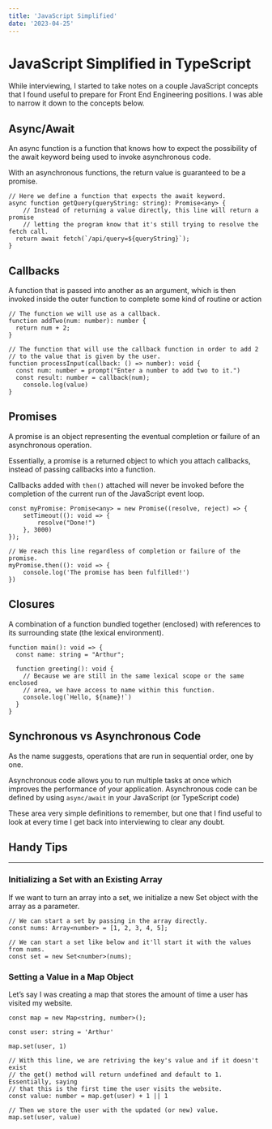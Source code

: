 ```yaml
---
title: 'JavaScript Simplified'
date: '2023-04-25'
---
```


# JavaScript Simplified in TypeScript
While interviewing, I started to take notes on a couple JavaScript concepts that I found useful to prepare for Front End Engineering positions. I was able to narrow it down to the concepts below.

## Async/Await

An async function is a function that knows how to expect the possibility of the await keyword being used to invoke asynchronous code.

With an asynchronous functions, the return value is guaranteed to be a promise.

```tsx
// Here we define a function that expects the await keyword.
async function getQuery(queryString: string): Promise<any> {
	// Instead of returning a value directly, this line will return a promise
	// letting the program know that it's still trying to resolve the fetch call.
  return await fetch(`/api/query=${queryString}`);
}
```

## Callbacks

A function that is passed into another as an argument, which is then invoked inside the outer function to complete some kind of routine or action

```tsx
// The function we will use as a callback.
function addTwo(num: number): number {
  return num + 2;
}

// The function that will use the callback function in order to add 2
// to the value that is given by the user.
function processInput(callback: () => number): void {
  const num: number = prompt("Enter a number to add two to it.")
  const result: number = callback(num);
	console.log(value)
}
```

## Promises

A promise is an object representing the eventual completion or failure of an asynchronous operation.

Essentially, a promise is a returned object to which you attach callbacks, instead of passing callbacks into a function.

Callbacks added with `then()` attached will never be invoked before the completion of the current run of the JavaScript event loop.

```tsx
const myPromise: Promise<any> = new Promise((resolve, reject) => {
	setTimeout((): void => {
		resolve("Done!")
	}, 3000)
});

// We reach this line regardless of completion or failure of the promise.
myPromise.then((): void => {
	console.log('The promise has been fulfilled!')
})
```

## Closures

A combination of a function bundled together (enclosed) with references to its surrounding state (the lexical environment).

```tsx
function main(): void => {
  const name: string = "Arthur";

  function greeting(): void {
    // Because we are still in the same lexical scope or the same enclosed
    // area, we have access to name within this function.
    console.log(`Hello, ${name}!`)
  }
}
```

## Synchronous vs Asynchronous Code

As the name suggests, operations that are run in sequential order, one by one.

Asynchronous code allows you to run multiple tasks at once which improves the performance of your application. Asynchronous code can be defined by using `async/await` in your JavaScript (or TypeScript code)

These area very simple definitions to remember, but one that I find useful to look at every time I get back into interviewing to clear any doubt.

## Handy Tips

---

### Initializing a Set with an Existing Array

If we want to turn an array into a set, we initialize a new Set object with the array as a parameter.

```tsx
// We can start a set by passing in the array directly.
const nums: Array<number> = [1, 2, 3, 4, 5];

// We can start a set like below and it'll start it with the values from nums.
const set = new Set<number>(nums);
```

### Setting a Value in a Map Object

Let’s say I was creating a map that stores the amount of time a user has visited my website.
```tsx
const map = new Map<string, number>();

const user: string = 'Arthur'

map.set(user, 1)

// With this line, we are retriving the key's value and if it doesn't exist
// the get() method will return undefined and default to 1. Essentially, saying
// that this is the first time the user visits the website.
const value: number = map.get(user) + 1 || 1

// Then we store the user with the updated (or new) value.
map.set(user, value)
```